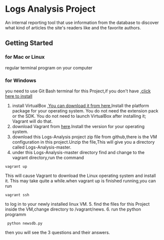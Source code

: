 # Logs Analysis Project

An internal reporting tool that use information from the database to discover what kind of articles the site's readers like and the favorite authors.

## Getting Started

### for Mac or Linux 
regular terminal program on your computer
### for Windows
you need to use Git Bash terminal for this Project,if you don't have ,[click here to install](https://git-scm.com/downloads)

1. install VirtualBox ,[You can download it from here.](https://www.virtualbox.org/wiki/Download_Old_Builds_5_1)Install the platform package for your operating system. You do not need the extension pack or the SDK. You do not need to launch VirtualBox after installing it; Vagrant will do that.
2. download Vagrant from [here](https://www.vagrantup.com/downloads.html).Install the version for your operating system.
3. download this Logs-Analysis project zip file from github,there is the VM configuration in this project.Unzip the file,This will give you a directory called Logs-Analysis-master.
4. under this Logs-Analysis-master directory find and change to the vagrant directory,run the command
```
vagrant up
```
This will cause Vagrant to download the Linux operating system and install it. This may take quite a while.when vagrant up is finished running,you can run 
```
vagrant ssh
```
to log in to your newly installed linux VM.
5. find the files for this Project
inside the VM,change directory to /vagrant/news.
6. run the python programm
```
 python newsdb.py
```
then you will see the 3 questions and their answers.




